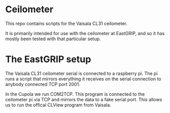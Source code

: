
# Ceilometer

This repo contains scripts for the Vaisala CL31 ceilometer.

It is primarily intended for use with the ceilometer at EastGRIP, and so it has
mostly been tested with that particular setup.




# The EastGRIP setup

The Vaisala CL31 ceilometer serial is connected to a raspberry pi. The pi runs a
script that mirrors everything it receives on the serial connection to anybody
connected TCP port 2001.

In the Cupola we run COM2TCP. This program is connected to the ceilometer pi via
TCP and mirrors the data to a fake serial port. This allows us to run the offical CLView
program from Vaisala.



